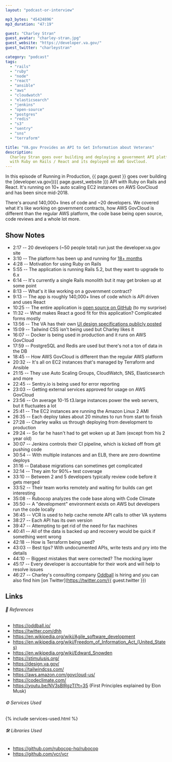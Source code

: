 ```yaml
---
layout: "podcast-or-interview"

mp3_bytes: "45424896"
mp3_duration: "47:19"

guest: "Charley Stran"
guest_avatar: "charley-stran.jpg"
guest_website: "https://developer.va.gov/"
guest_twitter: "charleystran"

category: "podcast"
tags:
  - "rails"
  - "ruby"
  - "node"
  - "react"
  - "ansible"
  - "aws"
  - "cloudwatch"
  - "elasticsearch"
  - "jenkins"
  - "open-source"
  - "postgres"
  - "redis"
  - "s3"
  - "sentry"
  - "sns"
  - "terraform"

title: "VA.gov Provides an API to Get Information about Veterans"
description:
  Charley Stran goes over building and deploying a government API platform
  with Ruby on Rails / React and its deployed on AWS GovCloud.
---
```


In this episode of Running in Production, {{ page.guest }} goes over building
the [developer.va.gov]({{ page.guest_website }}) API with Ruby on Rails and
React. It's running on 10+ auto scaling EC2 instances on AWS GovCloud and has
been since mid-2018.

There's around 140,000+ lines of code and ~20 developers. We covered what it's
like working on government contracts, how AWS GovCloud is different than the
regular AWS platform, the code base being open source, code reviews and a whole
lot more.

## Show Notes

- 2:17 -- 20 developers (~50 people total) run just the developer.va.gov site
- 3:10 -- The platform has been up and running for [18+ months](https://www.youtube.com/watch?v=GZgw7QyUSi0)
- 4:28 -- Motivation for using Ruby on Rails
- 5:55 -- The application is running Rails 5.2, but they want to upgrade to 6.x
- 6:14 -- It's currently a single Rails monolith but it may get broken up at some point
- 8:13 -- What's it like working on a government contract?
- 9:13 -- The app is roughly 140,000+ lines of code which is API driven and uses React
- 10:25 -- The entire application is [open source on GitHub](https://github.com/department-of-veterans-affairs/vets-api) (to my surprise)
- 11:32 -- What makes React a good fit for this application? Complicated forms mostly
- 13:56 -- The VA has their own [UI design specifications publicly posted](https://design.va.gov/)
- 15:09 -- Tailwind CSS isn't being used but Charley likes it
- 16:07 -- Docker is being used in production and it runs on AWS GovCloud
- 17:59 -- PostgreSQL and Redis are used but there's not a ton of data in the DB
- 18:45 -- How AWS GovCloud is different than the regular AWS platform
- 20:32 -- It's all on EC2 instances that's managed by Terraform and Ansible
- 21:15 -- They use Auto Scaling Groups, CloudWatch, SNS, Elasticsearch and more
- 22:45 -- Sentry.io is being used for error reporting
- 23:03 -- Getting external services approved for usage on AWS GovCloud
- 23:56 -- On average 10-15 t3.large instances power the web servers, but it fluctuates a lot
- 25:41 -- The EC2 instances are running the Amazon Linux 2 AMI
- 26:35 -- Each deploy takes about 20 minutes to run from start to finish
- 27:28 -- Charley walks us through deploying from development to production
- 29:24 -- So far he hasn't had to get woken up at 3am (except from his 2 year old)
- 30:07 -- Jenkins controls their CI pipeline, which is kicked off from git pushing code
- 30:54 -- With multiple instances and an ELB, there are zero downtime deploys
- 31:16 -- Database migrations can sometimes get complicated
- 32:14 -- They aim for 90%+ test coverage
- 33:10 -- Between 2 and 5 developers typically review code before it gets merged
- 33:52 -- Their team works remotely and waiting for builds can get interesting
- 35:08 -- Rubocop analyzes the code base along with Code Climate
- 35:50 -- A "development" environment exists on AWS but developers run the code locally
- 36:45 -- VCR is used to help cache remote API calls to other VA systems
- 38:27 -- Each API has its own version
- 39:47 -- Attempting to get rid of the need for fax machines
- 40:41 -- All of the data is backed up and recovery would be quick if something went wrong
- 42:18 -- How is Terraform being used?
- 43:03 -- Best tips? With undocumented APIs, write tests and pry into the details
- 44:10 -- Biggest mistakes that were corrected? The mocking layer
- 45:17 -- Every developer is accountable for their work and will help to resolve issues
- 46:27 -- Charley's consulting company [Oddball](https://oddball.io/) is hiring and you can also find him [on Twitter](https://twitter.com/{{ guest.twitter }})

## Links

###### 📄 References

- <https://oddball.io/>
- <https://twitter.com/dhh>
- <https://en.wikipedia.org/wiki/Agile_software_development>
- <https://en.wikipedia.org/wiki/Freedom_of_Information_Act_(United_States)>
- <https://en.wikipedia.org/wiki/Edward_Snowden>
- <https://stimulusjs.org/>
- <https://design.va.gov/>
- <https://tailwindcss.com/>
- <https://aws.amazon.com/govcloud-us/>
- <https://codeclimate.com/>
- <https://youtu.be/NV3sBlRgzTI?t=35> (First Principles explained by Elon Musk)

###### ⚙️ Services Used

{% include services-used.html %}

###### 🛠 Libraries Used

- <https://github.com/rubocop-hq/rubocop>
- <https://github.com/vcr/vcr>
